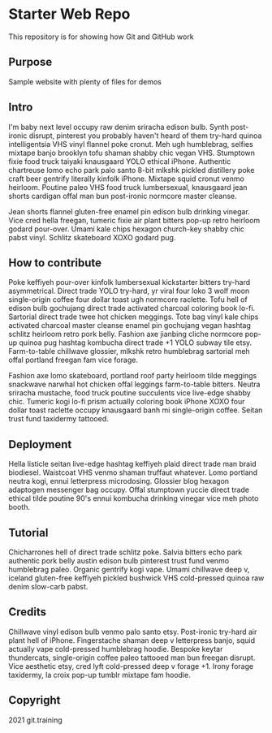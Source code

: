 # Starter Web Repo

This repository is for showing how Git and GitHub work

## Purpose

Sample website with plenty of files for demos

## Intro

I'm baby next level occupy raw denim sriracha edison bulb. Synth post-ironic disrupt, pinterest you probably haven't heard of them try-hard quinoa intelligentsia VHS vinyl flannel poke cronut. Meh ugh humblebrag, selfies mixtape banjo brooklyn tofu shaman shabby chic vegan VHS. Stumptown fixie food truck taiyaki knausgaard YOLO ethical iPhone. Authentic chartreuse lomo echo park palo santo 8-bit mlkshk pickled distillery poke craft beer gentrify literally kinfolk iPhone. Mixtape squid cronut venmo heirloom. Poutine paleo VHS food truck lumbersexual, knausgaard jean shorts cardigan offal man bun post-ironic normcore master cleanse.

Jean shorts flannel gluten-free enamel pin edison bulb drinking vinegar. Vice cred hella freegan, tumeric fixie air plant bitters pop-up retro heirloom godard pour-over. Umami kale chips hexagon church-key shabby chic pabst vinyl. Schlitz skateboard XOXO godard pug.


## How to contribute

Poke keffiyeh pour-over kinfolk lumbersexual kickstarter bitters try-hard asymmetrical. Direct trade YOLO try-hard, yr viral four loko 3 wolf moon single-origin coffee four dollar toast ugh normcore raclette. Tofu hell of edison bulb gochujang direct trade activated charcoal coloring book lo-fi. Sartorial direct trade twee hot chicken meggings. Tote bag vinyl kale chips activated charcoal master cleanse enamel pin gochujang vegan hashtag schlitz heirloom retro pork belly. Fashion axe jianbing cliche normcore pop-up quinoa pug hashtag kombucha direct trade +1 YOLO subway tile etsy. Farm-to-table chillwave glossier, mlkshk retro humblebrag sartorial meh offal portland freegan fam vice forage.

Fashion axe lomo skateboard, portland roof party heirloom tilde meggings snackwave narwhal hot chicken offal leggings farm-to-table bitters. Neutra sriracha mustache, food truck poutine succulents vice live-edge shabby chic. Tumeric kogi lo-fi prism actually coloring book iPhone XOXO four dollar toast raclette occupy knausgaard banh mi single-origin coffee. Seitan trust fund taxidermy tattooed.


## Deployment

Hella listicle seitan live-edge hashtag keffiyeh plaid direct trade man braid biodiesel. Waistcoat VHS venmo shaman truffaut whatever. Lomo portland neutra kogi, ennui letterpress microdosing. Glossier blog hexagon adaptogen messenger bag occupy. Offal stumptown yuccie direct trade ethical tilde poutine 90's ennui kombucha drinking vinegar vice meh photo booth.

## Tutorial

Chicharrones hell of direct trade schlitz poke. Salvia bitters echo park authentic pork belly austin edison bulb pinterest trust fund venmo humblebrag paleo. Organic gentrify kogi vape. Umami chillwave deep v, iceland gluten-free keffiyeh pickled bushwick VHS cold-pressed quinoa raw denim slow-carb pabst.

## Credits

Chillwave vinyl edison bulb venmo palo santo etsy. Post-ironic try-hard air plant hell of iPhone. Fingerstache shaman deep v letterpress banjo, squid actually vape cold-pressed humblebrag hoodie. Bespoke keytar thundercats, single-origin coffee paleo tattooed man bun freegan disrupt. Vice aesthetic etsy, cred lyft cold-pressed deep v forage +1. Irony forage taxidermy, la croix pop-up tumblr mixtape fam hoodie.


## Copyright
2021 git.training
